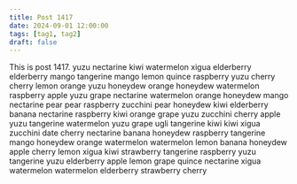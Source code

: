 ```yaml
---
title: Post 1417
date: 2024-09-01 12:00:00
tags: [tag1, tag2]
draft: false
---
```

This is post 1417.
yuzu
nectarine
kiwi
watermelon
xigua
elderberry
elderberry
mango
tangerine
mango
lemon
quince
raspberry
yuzu
cherry
cherry
lemon
orange
yuzu
honeydew
orange
honeydew
watermelon
raspberry
apple
yuzu
grape
nectarine
watermelon
orange
honeydew
mango
nectarine
pear
pear
raspberry
zucchini
pear
honeydew
kiwi
elderberry
banana
nectarine
raspberry
kiwi
orange
grape
yuzu
zucchini
cherry
apple
yuzu
tangerine
watermelon
yuzu
grape
ugli
tangerine
kiwi
kiwi
xigua
zucchini
date
cherry
nectarine
banana
honeydew
raspberry
tangerine
mango
honeydew
orange
watermelon
watermelon
lemon
banana
honeydew
apple
cherry
lemon
xigua
kiwi
strawberry
tangerine
raspberry
yuzu
tangerine
yuzu
elderberry
apple
lemon
grape
quince
nectarine
xigua
watermelon
watermelon
elderberry
strawberry
cherry
